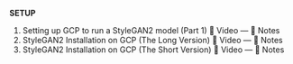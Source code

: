 **SETUP**
1. Setting up GCP to run a StyleGAN2 model (Part 1)
🎥 Video — 📑 Notes
2. StyleGAN2 Installation on GCP (The Long Version)
🎥 Video — 📑 Notes
3. StyleGAN2 Installation on GCP (The Short Version)
🎥 Video — 📑 Notes